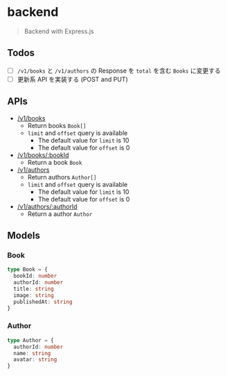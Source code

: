 # backend

> Backend with Express.js

## Todos

- [ ] `/v1/books` と `/v1/authors` の Response を `total` を含む `Books` に変更する
- [ ] 更新系 API を実装する (POST and PUT)

## APIs

- [/v1/books](http://localhost:5000/v1/books)
  - Return books `Book[]`
  - `limit` and `offset` query is available
    - The default value for `limit` is 10
    - The default value for `offset` is 0
- [/v1/books/:bookId](http://localhost:5000/v1/books/1)
  - Return a book `Book`
- [/v1/authors](http://localhost:5000/v1/authors)
  - Return authors `Author[]`
  - `limit` and `offset` query is available
    - The default value for `limit` is 10
    - The default value for `offset` is 0
- [/v1/authors/:authorId](http://localhost:5000/v1/authors/1)
  - Return a author `Author`

## Models

### Book

```typescript
type Book = {
  bookId: number
  authorId: number
  title: string
  image: string
  publishedAt: string
}
```

### Author

```typescript
type Author = {
  authorId: number
  name: string
  avatar: string
}
```
